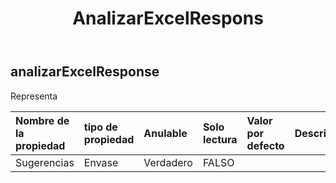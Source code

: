 ﻿---
title: AnalizarExcelRespons
second_title: Aspose.Cells Cloud Documen
type: docs
url: /es/specification/model/analyzeexcelresponse/
description: "Aspose.Cells Especificación del modelo de nube: AnalyzeExcelResponse. Maneje sin esfuerzo Excel y otros documentos de hoja de cálculo con funciones como abrir, generar, editar, dividir, fusionar, comparar y convertir."
weight: 50
kwords: Excel, Office Nube, REST API, Hoja de cálculo, PDF, CSV, Json, Markdwon, AnalizarExcelResponse
---
## **analizarExcelResponse**

 Representa

| Nombre de la propiedad| tipo de propiedad| Anulable| Solo lectura| Valor por defecto| Descripción|
|:- |:- |:- |:- |:- |:- |
| Sugerencias| Envase| Verdadero| FALSO|||


